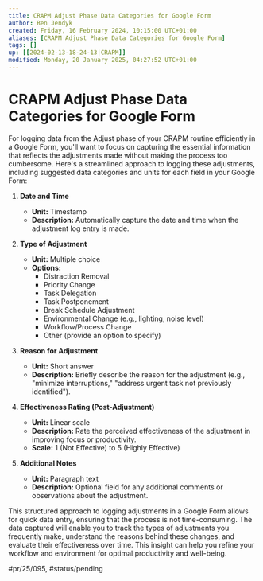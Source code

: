 ```yaml
---
title: CRAPM Adjust Phase Data Categories for Google Form
author: Ben Jendyk
created: Friday, 16 February 2024, 10:15:00 UTC+01:00
aliases: [CRAPM Adjust Phase Data Categories for Google Form]
tags: []
up: [[2024-02-13-18-24-13|CRAPM]]
modified: Monday, 20 January 2025, 04:27:52 UTC+01:00
---
```


# CRAPM Adjust Phase Data Categories for Google Form

For logging data from the Adjust phase of your CRAPM routine efficiently in a Google Form, you'll want to focus on capturing the essential information that reflects the adjustments made without making the process too cumbersome. Here's a streamlined approach to logging these adjustments, including suggested data categories and units for each field in your Google Form:

1. **Date and Time**
	- **Unit:** Timestamp
	- **Description:** Automatically capture the date and time when the adjustment log entry is made.

2. **Type of Adjustment**
	- **Unit:** Multiple choice
	- **Options:**
	  - Distraction Removal
	  - Priority Change
	  - Task Delegation
	  - Task Postponement
	  - Break Schedule Adjustment
	  - Environmental Change (e.g., lighting, noise level)
	  - Workflow/Process Change
	  - Other (provide an option to specify)

3. **Reason for Adjustment**
	- **Unit:** Short answer
	- **Description:** Briefly describe the reason for the adjustment (e.g., "minimize interruptions," "address urgent task not previously identified").

4. **Effectiveness Rating (Post-Adjustment)**
	- **Unit:** Linear scale
	- **Description:** Rate the perceived effectiveness of the adjustment in improving focus or productivity.
	- **Scale:** 1 (Not Effective) to 5 (Highly Effective)

5. **Additional Notes**
	- **Unit:** Paragraph text
	- **Description:** Optional field for any additional comments or observations about the adjustment.

This structured approach to logging adjustments in a Google Form allows for quick data entry, ensuring that the process is not time-consuming. The data captured will enable you to track the types of adjustments you frequently make, understand the reasons behind these changes, and evaluate their effectiveness over time. This insight can help you refine your workflow and environment for optimal productivity and well-being.


#pr/25/095, #status/pending